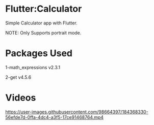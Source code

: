 # Flutter:Calculator
Simple Calculator app with Flutter.

NOTE: Only Supports portrait mode.

# Packages Used
1-math_expressions v2.3.1

2-get v4.5.6

# Videos
https://user-images.githubusercontent.com/98664397/184368330-56efde7d-0ffa-4dc4-a3f5-17ce91468764.mp4




